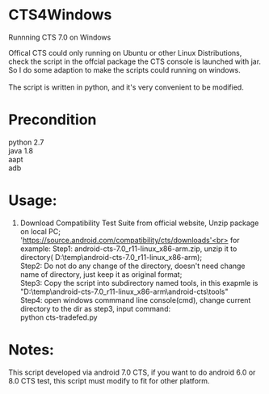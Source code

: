 CTS4Windows
============================
Runnning CTS 7.0 on Windows

Offical CTS could only running on Ubuntu or other Linux Distributions, check the script in the offcial package the CTS console is launched with jar. So I do some adaption to make the scripts could running on windows.<br>
<br>
The script is written in python, and it's very convenient to be modified.<br>

# Precondition
python 2.7<br>
java 1.8<br>
aapt<br>
adb<br>

# Usage:
1. Download Compatibility Test Suite from official website, Unzip package on local PC;<br>
'https://source.android.com/compatibility/cts/downloads'<br>
for example:
Step1: android-cts-7.0_r11-linux_x86-arm.zip, unzip it to directory( D:\temp\android-cts-7.0_r11-linux_x86-arm);<br>
Step2: Do not do any change of the directory, doesn't need change name of directory, just keep it as original format;<br>
Step3: Copy the script into subdirectory named tools, in this exapmle is "D:\temp\android-cts-7.0_r11-linux_x86-arm\android-cts\tools"<br>
Step4: open windows commmand line console(cmd), change current directory to the dir as step3, input command: <br>
python cts-tradefed.py<br>

# Notes:
This script developed via android 7.0 CTS, if you want to do android 6.0 or 8.0 CTS test, this script must modify to fit for other platform.
